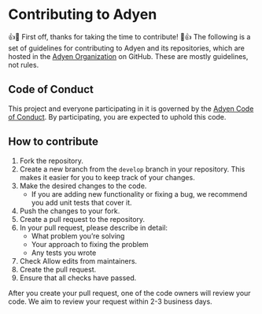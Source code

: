 # Contributing to Adyen
:+1::tada: First off, thanks for taking the time to contribute! :tada::+1:
The following is a set of guidelines for contributing to Adyen and its repositories, which are hosted in the [Adyen Organization](https://github.com/adyen) on GitHub. These are mostly guidelines, not rules.

## Code of Conduct
This project and everyone participating in it is governed by the [Adyen Code of Conduct](CODE_OF_CONDUCT.md). By participating, you are expected to uphold this code.
 
## How to contribute
1. Fork the repository.
2. Create a new branch from the `develop` branch in your repository. This makes it easier for you to keep track of your changes.
3. Make the desired changes to the code.
    * If you are adding new functionality or fixing a bug, we recommend you add unit tests that cover it.
4. Push the changes to your fork.
5. Create a pull request to the repository.
6. In your pull request, please describe in detail:
    * What problem you’re solving
    * Your approach to fixing the problem
    * Any tests you wrote
7. Check Allow edits from maintainers.
8. Create the pull request.
9. Ensure that all checks have passed.
 
After you create your pull request, one of the code owners will review your code.
We aim to review your request within 2-3 business days.

